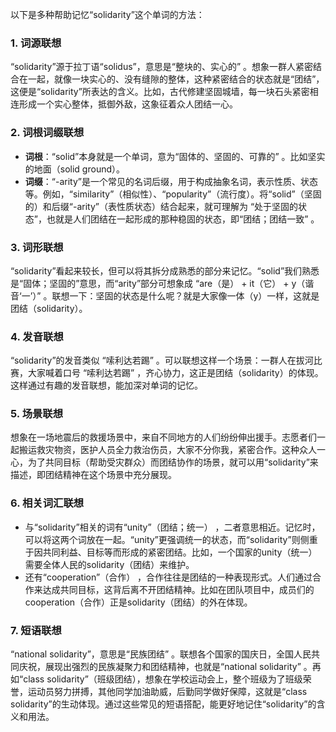 以下是多种帮助记忆“solidarity”这个单词的方法：

### 1. 词源联想
 “solidarity”源于拉丁语“solidus”，意思是“整块的、实心的” 。想象一群人紧密结合在一起，就像一块实心的、没有缝隙的整体，这种紧密结合的状态就是“团结”，这便是“solidarity”所表达的含义。比如，古代修建坚固城墙，每一块石头紧密相连形成一个实心整体，抵御外敌，这象征着众人团结一心。 

### 2. 词根词缀联想 
 - **词根**：“solid”本身就是一个单词，意为“固体的、坚固的、可靠的” 。比如坚实的地面（solid ground）。
 - **词缀**：“-arity”是一个常见的名词后缀，用于构成抽象名词，表示性质、状态等。例如，“similarity”（相似性）、“popularity”（流行度）。将“solid”（坚固的）和后缀“-arity”（表性质状态）结合起来，就可理解为 “处于坚固的状态”，也就是人们团结在一起形成的那种稳固的状态，即“团结；团结一致” 。

### 3. 词形联想 
 “solidarity”看起来较长，但可以将其拆分成熟悉的部分来记忆。“solid”我们熟悉是“固体；坚固的”意思，而“arity”部分可想象成 “are（是） + it（它） + y（谐音‘一’）” 。联想一下：坚固的状态是什么呢？就是大家像一体（y）一样，这就是团结（solidarity）。 

### 4. 发音联想 
 “solidarity”的发音类似 “嗦利达若踢” 。可以联想这样一个场景：一群人在拔河比赛，大家喊着口号 “嗦利达若踢” ，齐心协力，这正是团结（solidarity）的体现。这样通过有趣的发音联想，能加深对单词的记忆。 

### 5. 场景联想 
想象在一场地震后的救援场景中，来自不同地方的人们纷纷伸出援手。志愿者们一起搬运救灾物资，医护人员全力救治伤员，大家不分你我，紧密合作。这种众人一心，为了共同目标（帮助受灾群众）而团结协作的场景，就可以用“solidarity”来描述，即团结精神在这个场景中充分展现。 

### 6. 相关词汇联想 
 - 与“solidarity”相关的词有“unity”（团结；统一） ，二者意思相近。记忆时，可以将这两个词放在一起。“unity”更强调统一的状态，而“solidarity”则侧重于因共同利益、目标等而形成的紧密团结。比如，一个国家的unity（统一）需要全体人民的solidarity（团结）来维护。
 - 还有“cooperation”（合作） ，合作往往是团结的一种表现形式。人们通过合作来达成共同目标，这背后离不开团结精神。比如在团队项目中，成员们的cooperation（合作）正是solidarity（团结）的外在体现。 

### 7. 短语联想 
 “national solidarity”，意思是“民族团结” 。联想各个国家的国庆日，全国人民共同庆祝，展现出强烈的民族凝聚力和团结精神，也就是“national solidarity” 。再如“class solidarity”（班级团结），想象在学校运动会上，整个班级为了班级荣誉，运动员努力拼搏，其他同学加油助威，后勤同学做好保障，这就是“class solidarity”的生动体现。通过这些常见的短语搭配，能更好地记住“solidarity”的含义和用法。 